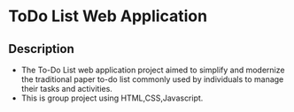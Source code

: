 # ToDo List Web Application

 ## Description 
+ The To-Do List web application project aimed to simplify and modernize the 
traditional paper to-do list commonly used by individuals to manage their tasks and 
activities.
+ This is group project using HTML,CSS,Javascript.
